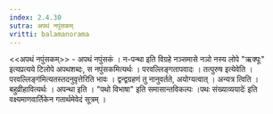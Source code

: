 ```yaml
---
index: 2.4.30
sutra: अपथं नपुंसकम्‌
vritti: balamanorama
---
```


<<अपथं नपुंसकम्>> - अपथं नपुंसकं । न-पन्था इति विग्रहे नञ्समासे नञो नस्य लोपे "ऋक्पूः" इत्यप्रत्यये टिलोपे अपथशब्दः, स नपुंसकमित्यर्थः । परवल्लिङ्गतापवादः । तत्पुरुष इत्येवेति ।परवल्लिङ्ग॑मित्यतस्तदनुवृत्तेरिति भावः । द्वन्द्वग्रहणं तु नानुवर्तते, अयोग्यत्वात् । अन्यत्र त्विति । बहुव्रीहावित्यर्थः । अपन्था इति । "पथो विभाषा" इति समासान्तविकल्पः ।पथः संख्याव्ययादेः॑ इति वक्ष्यमाणवार्तिकेन गतार्थमेवेदं सूत्रम् ।